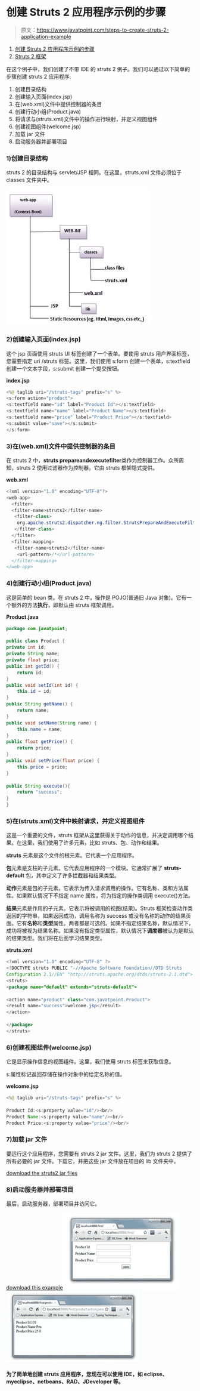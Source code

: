 # 创建 Struts 2 应用程序示例的步骤

> 原文：<https://www.javatpoint.com/steps-to-create-struts-2-application-example>

1.  [创建 Struts 2 应用程序示例的步骤](#)
2.  [Struts 2 框架](#)

在这个例子中，我们创建了不带 IDE 的 struts 2 例子。我们可以通过以下简单的步骤创建 struts 2 应用程序:

1.  创建目录结构
2.  创建输入页面(index.jsp)
3.  在(web.xml)文件中提供控制器的条目
4.  创建行动小组(Product.java)
5.  将请求与(struts.xml)文件中的操作进行映射，并定义视图组件
6.  创建视图组件(welcome.jsp)
7.  加载 jar 文件
8.  启动服务器并部署项目

### 1)创建目录结构

struts 2 的目录结构与 servlet/JSP 相同。在这里，struts.xml 文件必须位于 classes 文件夹中。

![directory structure of struts 2 application](img/c78968f4240160179da73adead458ef8.png)

### 2)创建输入页面(index.jsp)

这个 jsp 页面使用 struts UI 标签创建了一个表单。要使用 struts 用户界面标签，您需要指定 uri /struts 标签。这里，我们使用 s:form 创建一个表单，s:textfield 创建一个文本字段，s:submit 创建一个提交按钮。

**index.jsp**

```java
<%@ taglib uri="/struts-tags" prefix="s" %>
<s:form action="product">
<s:textfield name="id" label="Product Id"></s:textfield>
<s:textfield name="name" label="Product Name"></s:textfield>
<s:textfield name="price" label="Product Price"></s:textfield>
<s:submit value="save"></s:submit>
</s:form>

```

### 3)在(web.xml)文件中提供控制器的条目

在 struts 2 中，**struts prepareandexecutefilter**类作为控制器工作。众所周知，struts 2 使用过滤器作为控制器。它由 struts 框架隐式提供。

**web.xml**

```java
<?xml version="1.0" encoding="UTF-8"?>
<web-app>
  <filter>
  <filter-name>struts2</filter-name>
   <filter-class>
    org.apache.struts2.dispatcher.ng.filter.StrutsPrepareAndExecuteFilter
   </filter-class>
  </filter>
  <filter-mapping>
   <filter-name>struts2</filter-name>
    <url-pattern>/*</url-pattern>
  </filter-mapping>
</web-app>

```

### 4)创建行动小组(Product.java)

这是简单的 bean 类。在 struts 2 中，操作是 POJO(普通旧 Java 对象)。它有一个额外的方法**执行**，即默认由 struts 框架调用。

**Product.java**

```java
package com.javatpoint;

public class Product {
private int id;
private String name;
private float price;
public int getId() {
	return id;
}
public void setId(int id) {
	this.id = id;
}
public String getName() {
	return name;
}
public void setName(String name) {
	this.name = name;
}
public float getPrice() {
	return price;
}
public void setPrice(float price) {
	this.price = price;
}

public String execute(){
	return "success";
}
}

```

### 5)在(struts.xml)文件中映射请求，并定义视图组件

这是一个重要的文件，struts 框架从这里获得关于动作的信息，并决定调用哪个结果。在这里，我们使用了许多元素，比如 struts、包、动作和结果。

**struts** 元素是这个文件的根元素。它代表一个应用程序。

**包**元素是支柱的子元素。它代表应用程序的一个模块。它通常扩展了 **struts-default** 包，其中定义了许多拦截器和结果类型。

**动作**元素是包的子元素。它表示为传入请求调用的操作。它有名称、类和方法属性。如果默认情况下不指定 name 属性，将为指定的操作类调用 execute()方法。

**结果**元素是作用的子元素。它表示将被调用的视图(结果)。Struts 框架检查动作类返回的字符串，如果返回成功，调用名称为 success 或没有名称的动作的结果页面。它有**名称**和**类型**属性。两者都是可选的。如果不指定结果名称，默认情况下，成功将被视为结果名称。如果没有指定类型属性，默认情况下**调度器**被认为是默认的结果类型。我们将在后面学习结果类型。

**struts.xml**

```java
<?xml version="1.0" encoding="UTF-8" ?>
<!DOCTYPE struts PUBLIC "-//Apache Software Foundation//DTD Struts
Configuration 2.1//EN" "http://struts.apache.org/dtds/struts-2.1.dtd">
<struts>
<package name="default" extends="struts-default">

<action name="product" class="com.javatpoint.Product">
<result name="success">welcome.jsp</result>
</action>

</package>
</struts>    

```

### 6)创建视图组件(welcome.jsp)

它是显示操作信息的视图组件。这里，我们使用 struts 标签来获取信息。

s:属性标记返回存储在操作对象中的给定名称的值。

**welcome.jsp**

```java
<%@ taglib uri="/struts-tags" prefix="s" %>

Product Id:<s:property value="id"/><br/>
Product Name:<s:property value="name"/><br/>
Product Price:<s:property value="price"/><br/>

```

### 7)加载 jar 文件

要运行这个应用程序，您需要有 struts 2 jar 文件。这里，我们为 struts 2 提供了所有必要的 jar 文件。下载它，并把这些 jar 文件放在项目的 lib 文件夹中。

[download the struts2 jar files](https://static.javatpoint.com/src/st/struts2jars.zip)

### 8)启动服务器并部署项目

最后，启动服务器，部署项目并访问它。

[download this example](https://static.javatpoint.com/src/st/firststruts.zip)![struts 2 example output](img/9de821e7447dcfff446ffca2acb5d76b.png)
![struts 2 example](img/6c21bb9647b7163a503482b1a9a5f393.png)

#### 为了简单地创建 struts 应用程序，您现在可以使用 IDE，如 eclipse、myeclipse、netbeans、RAD、JDeveloper 等。